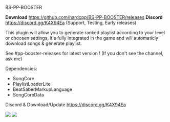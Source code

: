 BS-PP-BOOSTER


**Download** https://github.com/hardcpp/BS-PP-BOOSTER/releases
**Discord** https://discord.gg/K4X94Ea (Support, Testing, Early releases)

This plugin will allow you to generate ranked playlist according to your level or choosen settings, it's fully integrated in the game and will automaticly download songs & generate playlist.

See #pp-booster-releases for latest version ! (If you don't see the channel, ask me)

Dependencies:
- SongCore
- PlaylistLoaderLite
- BeatSaberMarkupLanguage
- SongCoreData

Discord & Download/Update
https://discord.gg/K4X94Ea

![](https://puu.sh/GFvFp/6a7b531052.jpg)
![](https://puu.sh/GFvDP/9de5f0e28b.jpg)
